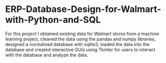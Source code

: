 # ERP-Database-Design-for-Walmart-with-Python-and-SQL
For this project I obtained existing data for Walmart stores from a machine learning project, cleaned the data using the pandas and numpy libraries, designed a normalized database with sqlite3, loaded the data into the database and created interactive GUIs using Tkinter for users to interact with the database and analyze the data.
